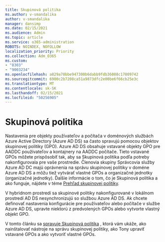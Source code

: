 ```yaml
---
title: Skupinová politika
ms.author: v-smandalika
author: v-smandalika
manager: dansimp
ms.date: 02/15/2021
ms.audience: Admin
ms.topic: article
ms.service: o365-administration
ROBOTS: NOINDEX, NOFOLLOW
localization_priority: Priority
ms.collection: Adm_O365
ms.custom:
- "8303"
- "9003234"
ms.openlocfilehash: a829a78bbe947300b6dabb9fdb36088c17809742
ms.sourcegitcommit: 6900c2b7208ca51a9873dfc2e00be6f66cb25e3c
ms.translationtype: MT
ms.contentlocale: sk-SK
ms.lasthandoff: 02/15/2021
ms.locfileid: "50256905"
---
```

# <a name="group-policy"></a>Skupinová politika

Nastavenia pre objekty používateľov a počítača v doménových službách Azure Active Directory (Azure AD DS) sa často spravujú pomocou objektov skupinovej politiky (GPO). Azure AD DS obsahuje vstavané objekty GPO pre AADDC používateľov a kontajnery na AADDC počítače. Tieto vstavané GPOs môžete prispôsobiť tak, aby sa Skupinová politika podľa potreby nakonfigurovala pre vaše prostredie. Členovia skupiny Správcovia služby Azure AD DC majú oprávnenia na správu skupinovej politiky v doméne Azure AD DS a môžu tiež vytvárať vlastné GPOs a organizačné jednotky (organizačné jednotky). Ďalšie informácie o tom, čo je Skupinová politika a ako funguje, nájdete v téme [Prehľad skupinovej politiky](https://docs.microsoft.com/previous-versions/windows/it-pro/windows-server-2012-R2-and-2012/hh831791(v=ws.11)).

V hybridnom prostredí sa skupinové politiky nakonfigurované v lokálnom prostredí AD DS nesynchronizujú so službou Azure AD DS. Ak chcete definovať nastavenia konfigurácie pre používateľov alebo počítače v službe Azure AD DS, upravte niektorú z predvolených GPOs alebo vytvorte vlastný objekt GPO.

V tomto článku sa [spravuje Skupinová politika](https://docs.microsoft.com/azure/active-directory-domain-services/manage-group-policy) , ktorá vám ukáže, ako nainštalovať nástroje na správu skupinovej politiky, ako Tony upraviť vstavané GPOs a ako vytvoriť vlastné GPOs.



